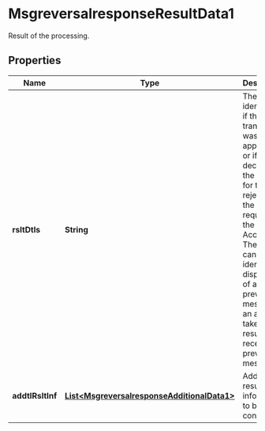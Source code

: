 

# MsgreversalresponseResultData1

Result of the processing.

## Properties

| Name | Type | Description | Notes |
|------------ | ------------- | ------------- | -------------|
|**rsltDtls** | **String** | The code identifying if the transaction was approved, or if it was declined, the reason for the rejection or the action required of the Acceptor. The code can also identify the disposition of a previous message or an action taken as a result of receipt of a previous message. |  [optional] |
|**addtlRsltInf** | [**List&lt;MsgreversalresponseAdditionalData1&gt;**](MsgreversalresponseAdditionalData1.md) | Additional result information to be conveyed. |  [optional] |




